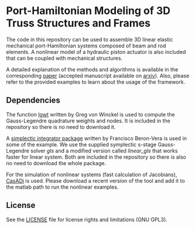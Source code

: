 # Port-Hamiltonian Modeling of 3D Truss Structures and Frames
The code in this repository can be used to assemble 3D linear elastic mechanical port-Hamiltonian systems composed of beam and rod elements. 
A nonlinear model of a hydraulic piston actuator is also included that can be coupled with mechanical structures.

A detailed explanation of the methods and algorithms is available in the corresponding [paper](https://doi.org/10.1016/j.apm.2020.07.038.) (accepted manuscript available on [arxiv](http://arxiv.org/abs/2008.07985)).
Also, please refer to the provided examples to learn about the usage of the framework. 

## Dependencies
The function [lgwt](https://www.mathworks.com/matlabcentral/fileexchange/4540-legendre-gauss-quadrature-weights-and-nodes) written by Greg von Winckel is used to compute the Gauss-Legendre quadrature weights and nodes.
It is included in the repository so there is no need to download it.

A [simplectic integrator package](https://www.mathworks.com/matlabcentral/fileexchange/7686-symplectic-integrators) written by Francisco Beron-Vera is used in some of the example.
We use the supplied symplectic s-stage Gauss-Legendre solver *gls* and a modified version called *linear_gls* that works faster for linear system.
Both are included in the repository so there is also no need to download the whole package.

For the simulation of nonlinear systems (fast calculation of Jacobians), [CasADi](https://web.casadi.org/) is used. 
Please download a recent version of the tool and add it to the matlab path to run the nonlinear examples. 

## License 
See the [LICENSE](LICENSE) file for license rights and limitations (GNU GPL3).